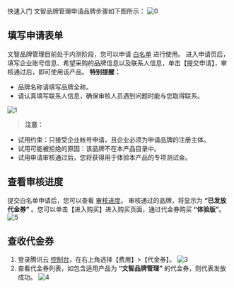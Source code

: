 快速入门
文智品牌管理申请品牌步骤如下图所示：
![0](https://main.qcloudimg.com/raw/1f76c67dc4fbcaf4ec2e23fa0af0fa18.png)
## 填写申请表单
文智品牌管理目前处于内测阶段，您可以申请 [白名单](https://cloud.tencent.com/act/apply/brand_management)  进行使用。
进入申请页后，填写企业账号信息、希望采购的品牌信息以及联系人信息，单击【提交申请】，审核通过后，即可使用该产品。
**特别提醒：**
- 品牌名称请填写品牌全称。
- 请认真填写联系人信息，确保审核人员遇到问题时能与您取得联系。

![1](https://main.qcloudimg.com/raw/4e953dcff9cff129a73463068a3b5da6.png)
>**注意：**
- 试用约束：只接受企业帐号申请，且企业必须为申请品牌的注册主体。
- 试用可能被拒绝的原因：该品牌不在本产品目录中。
- 试用申请审核通过后，您将获得用于体验本产品的专项测试金。

## 查看审核进度
提交白名单申请后，您可以查看 [审核进度](https://brand.qcloud.com/#/apply-list)。
审核通过的品牌，将显示为 **“已发放代金券”** 。您可以单击【进入购买】进入购买页面，通过代金券购买 **“体验版”**。
![5](https://main.qcloudimg.com/raw/f3a3fdba2e0b8cde1772adae5e5e3007.png)
## 查收代金券
1. 登录腾讯云 [控制台](https://console.qcloud.com/)，在右上角选择【费用】>【代金券】。
 ![3](https://main.qcloudimg.com/raw/bbb53102981480c8ff84e924b9564f0e.png)
2. 查看代金券列表，如包含适用产品为 **“文智品牌管理”** 的代金券，则代表发放成功。
 ![4](https://main.qcloudimg.com/raw/0c068ab77e93d8002e96b94a891b24ad.png)
